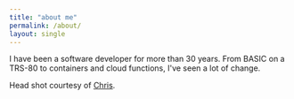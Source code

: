 ```yaml
---
title: "about me"
permalink: /about/
layout: single
---
```


I have been a software developer for more than 30 years. From BASIC on a 
TRS-80 to containers and cloud functions, I've seen a lot of change.

Head shot courtesy of [Chris](https://chrisbrooks.org).